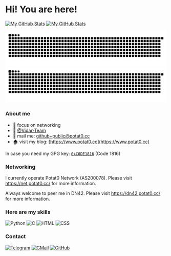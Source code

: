 # Hi! You are here!

[![My GitHub Stats](https://github-readme-stats.vercel.app/api?username=Potat0000&show_icons=true&hide_border=true&rank_icon=github&theme=vue#gh-light-mode-only)](https://github.com/Potat0000#gh-light-mode-only)
[![My GitHub Stats](https://github-readme-stats.vercel.app/api?username=Potat0000&show_icons=true&hide_border=true&rank_icon=github&theme=vue-dark#gh-dark-mode-only)](https://github.com/Potat0000#gh-dark-mode-only)

![GitHub Contribution Grid Snake Animation](https://raw.githubusercontent.com/Potat0000/Potat0000/output/github-snake.svg#gh-light-mode-only)
![GitHub Contribution Grid Snake Animation](https://raw.githubusercontent.com/Potat0000/Potat0000/output/github-snake-dark.svg#gh-dark-mode-only)

### About me
- 🌱 focus on networking
- 👯 [@Vidar-Team](https://vidar.club)
- 📩 mail me: [github+public@potat0.cc](mailto:github+public@potat0.cc)
- 🏠 visit my blog: [https://www.potat0.cc](https://www.potat0.cc)

In case you need my GPG key: [`0xC0DE1816`](https://keys.openpgp.org/vks/v1/by-fingerprint/CA9E8A392634582FD69E113E21975858C0DE1816) (Code 1816)

### Networking

I currently operate Potat0 Network (AS200078). Please visit https://net.potat0.cc/ for more information.

Always welcome to peer me in DN42. Please visit https://dn42.potat0.cc/ for more information.

### Here are my skills

![Python](https://img.shields.io/badge/python-%233776AB.svg?&style=for-the-badge&logo=python&logoColor=white)
![C](https://img.shields.io/badge/c%20-%2300599C.svg?&style=for-the-badge&logo=c&logoColor=white)
![HTML](https://img.shields.io/badge/html5%20-%23E34F26.svg?&style=for-the-badge&logo=html5&logoColor=white)
![CSS](https://img.shields.io/badge/css3%20-%231572B6.svg?&style=for-the-badge&logo=css3&logoColor=white)

### Contact

[![Telegram](https://img.shields.io/badge/Telegram-2CA5E0?style=for-the-badge&logo=telegram&logoColor=white)](https://t.me/Potat00000)
[![GMail](https://img.shields.io/badge/gmail-D14836?&style=for-the-badge&logo=gmail&logoColor=white)](mailto:github+public@potat0.cc)
[![GitHub](https://img.shields.io/badge/github-%23100000.svg?&style=for-the-badge&logo=github&logoColor=white)](https://github.com/Potat0000)
